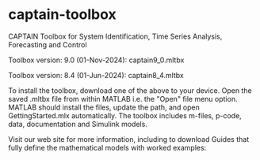 # captain-toolbox
CAPTAIN Toolbox for System Identification, Time Series Analysis, Forecasting and Control

Toolbox version: 9.0 (01-Nov-2024): captain9_0.mltbx

Toolbox version: 8.4 (01-Jun-2024): captain8_4.mltbx

To install the toolbox, download one of the above to your device. Open the saved .mltbx file from within MATLAB i.e. the "Open" file menu option. MATLAB should install the files, update the path, and open GettingStarted.mlx automatically. The toolbox includes m-files, p-code, data, documentation and Simulink models.

Visit our web site for more information, including to download Guides that fully define the mathematical models with worked examples:
